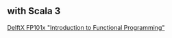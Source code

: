 ## with Scala 3
[DelftX FP101x "Introduction to Functional Programming"](https://github.com/fptudelft/FP101x-Content-2015)

